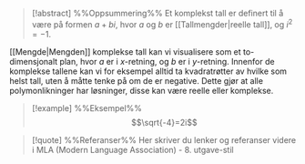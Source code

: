 
> [!abstract] %%Oppsummering%%
> Et komplekst tall er definert til å være på formen $a+ bi$, hvor $a$ og $b$ er [[Tallmengder|reelle tall]], og $i^2=-1.$

[[Mengde|Mengden]] komplekse tall kan vi visualisere som et to-dimensjonalt plan, hvor $a$ er i $x$-retning, og $b$ er i $y$-retning. Innenfor de komplekse tallene kan vi for eksempel alltid ta kvadratrøtter av hvilke som helst tall, uten å måtte tenke på om de er negative. Dette gjør at alle polymonlikninger har løsninger, disse kan være reelle eller komplekse.


> [!example] %%Eksempel%%
> $$\sqrt{-4}=2i$$






> [!quote] %%Referanser%%
> Her skriver du lenker og referanser videre i MLA (Modern Language Association) - 8. utgave-stil



